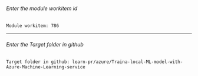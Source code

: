 
###### Enter the module workitem id
```
Module workitem: 786
```

---


###### Enter the Target folder in github
```
Target folder in github: learn-pr/azure/Traina-local-ML-model-with-Azure-Machine-Learning-service
```